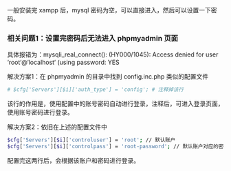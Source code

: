 一般安装完 xampp 后，mysql 密码为空，可以直接进入，然后可以设置一下密码。

### 相关问题1：设置完密码后无法进入 phpmyadmin 页面

具体报错为：mysqli_real_connect(): (HY000/1045): Access denied for user ‘root‘@‘localhost‘ (using password: YES

解决方案1：在 phpmyadmin 的目录中找到 config.inc.php 类似的配置文件
```bash
# $cfg['Servers'][$i]['auth_type'] = 'config'; # 注释掉该行
```
该行的作用是，使用配置中的账号密码自动进行登录，注释后，可进入登录页面，使用账号密码进行登录。

解决方案2：依旧在上述的配置文件中
```bash
$cfg['Servers'][$i]['controluser'] = 'root'; // 默认账户
$cfg['Servers'][$i]['controlpass'] = 'root-password'; // 默认账户对应的密码
```
配置完这两行后，会根据该账户和密码进行登录。
